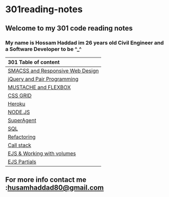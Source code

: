 # 301reading-notes 
 
## Welcome to my 301 code reading notes 

### My name is Hossam Haddad im 26 years old Civil Engineer and a Software Developer to be ^_^ 


| 301 Table of content     |
| :---        | 
|  [SMACSS and Responsive Web Design](https://hossamhaddad.github.io/301reading-notes/class-01) | 
| [jQuery and Pair Programming](https://hossamhaddad.github.io/301reading-notes/class-02) |
|[MUSTACHE and FLEXBOX](https://hossamhaddad.github.io/301reading-notes/class-03)|
| [ CSS GRID ](https://hossamhaddad.github.io/301reading-notes/class-04)|
| [ Heroku ](https://hossamhaddad.github.io/301reading-notes/class-05)|
|[NODE.JS ](https://hossamhaddad.github.io/301reading-notes/class-06)|
|[SuperAgent](https://hossamhaddad.github.io/301reading-notes/class-07)| 
|[SQL](https://hossamhaddad.github.io/301reading-notes/class-08)| 
|[Refactoring](https://hossamhaddad.github.io/301reading-notes/class-09)| 
|[Call stack](https://hossamhaddad.github.io/301reading-notes/class-10)| 
|[EJS & Working with volumes](https://hossamhaddad.github.io/301reading-notes/class-11)| 
|[EJS Partials](https://hossamhaddad.github.io/301reading-notes/class-12)| 

## For more info contact me :husamhaddad80@gmail.com 




